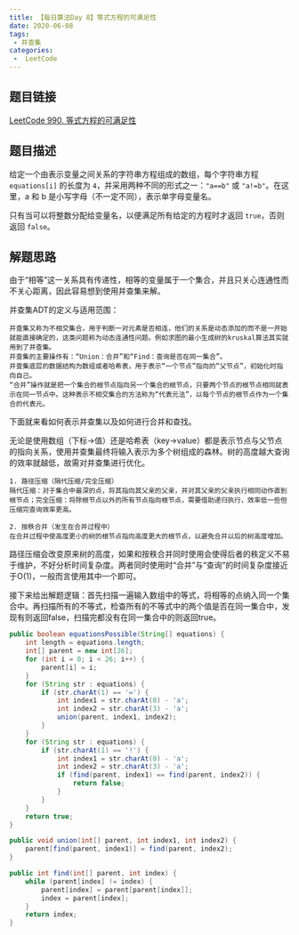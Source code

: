 ```yaml
---
title: 【每日算法Day 8】等式方程的可满足性
date: 2020-06-08
tags:
 - 并查集 
categories:
 -  LeetCode
---
```


## 题目链接
[LeetCode 990. 等式方程的可满足性](https://leetcode-cn.com/problems/satisfiability-of-equality-equations/)
## 题目描述
给定一个由表示变量之间关系的字符串方程组成的数组，每个字符串方程 `equations[i]` 的长度为 `4`，并采用两种不同的形式之一：`"a==b"` 或 `"a!=b"`。在这里，a 和 b 是小写字母（不一定不同），表示单字母变量名。

只有当可以将整数分配给变量名，以便满足所有给定的方程时才返回 `true`，否则返回 `false`。 
<!-- more -->
## 解题思路
由于“相等”这一关系具有传递性，相等的变量属于一个集合，并且只关心连通性而不关心距离，因此容易想到使用并查集来解。

并查集ADT的定义与适用范围：
```
并查集又称为不相交集合，用于判断一对元素是否相连，他们的关系是动态添加的而不是一开始就能直接确定的，这类问题称为动态连通性问题。例如求图的最小生成树的kruskal算法其实就用到了并查集。
并查集的主要操作有：“Union：合并”和“Find：查询是否在同一集合”。
并查集底层的数据结构为数组或者哈希表，用于表示“一个节点”指向的“父节点”，初始化时指向自己。
“合并”操作就是把一个集合的根节点指向另一个集合的根节点，只要两个节点的根节点相同就表示在同一节点中。这种表示不相交集合的方法称为“代表元法”，以每个节点的根节点作为一个集合的代表元。
```
下面就来看如何表示并查集以及如何进行合并和查找。

无论是使用数组（下标->值）还是哈希表（key->value）都是表示节点与父节点的指向关系，使用并查集最终将输入表示为多个树组成的森林。树的高度越大查询的效率就越低，故需对并查集进行优化。
```
1. 路径压缩（隔代压缩/完全压缩）
隔代压缩：对于集合中最深的点，将其指向其父亲的父亲，并对其父亲的父亲执行相同动作直到根节点；完全压缩：将除根节点以外的所有节点指向根节点，需要借助递归执行，效率低一些但压缩完查询效率更高。

2. 按秩合并（发生在合并过程中）
在合并过程中使高度更小的树的根节点指向高度更大的根节点，以避免合并以后的树高度增加。
```
路径压缩会改变原来树的高度，如果和按秩合并同时使用会使得后者的秩定义不易于维护，不好分析时间复杂度。两者同时使用时“合并”与“查询”的时间复杂度接近于O(1)，一般而言使用其中一个即可。

接下来给出解题逻辑：首先扫描一遍输入数组中的等式，将相等的点纳入同一个集合中。再扫描所有的不等式，检查所有的不等式中的两个值是否在同一集合中，发现有则返回false，扫描完都没有在同一集合中的则返回true。
```java
public boolean equationsPossible(String[] equations) {
    int length = equations.length;
    int[] parent = new int[26];
    for (int i = 0; i < 26; i++) {
        parent[i] = i;
    }
    for (String str : equations) {
        if (str.charAt(1) == '=') {
            int index1 = str.charAt(0) - 'a';
            int index2 = str.charAt(3) - 'a';
            union(parent, index1, index2);
        }
    }
    for (String str : equations) {
        if (str.charAt(1) == '!') {
            int index1 = str.charAt(0) - 'a';
            int index2 = str.charAt(3) - 'a';
            if (find(parent, index1) == find(parent, index2)) {
                return false;
            }
        }
    }
    return true;
}

public void union(int[] parent, int index1, int index2) {
    parent[find(parent, index1)] = find(parent, index2);
}

public int find(int[] parent, int index) {
    while (parent[index] != index) {
        parent[index] = parent[parent[index]];
        index = parent[index];
    }
    return index;
}
```